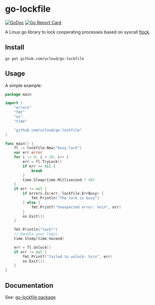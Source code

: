 # go-lockfile

[![GoDoc](https://godoc.org/github.com/ucloud/go-lockfile?status.svg)](https://godoc.org/github.com/ucloud/go-lockfile) [![Go Report Card](https://goreportcard.com/badge/github.com/ucloud/go-lockfile)](https://goreportcard.com/report/github.com/ucloud/go-lockfile)

A Linux go library to lock cooperating processes based on syscall [flock](https://man7.org/linux/man-pages/man2/flock.2.html).

## Install

```shell
go get github.com/ucloud/go-lockfile
```

## Usage

A simple example:

```go
package main

import (
	"errors"
	"fmt"
	"os"
	"time"

	"github.com/ucloud/go-lockfile"
)

func main() {
	fl := lockfile.New("busy.lock")
	var err error
	for i := 0; i < 20; i++ {
		err = fl.TryLock()
		if err == nil {
			break
		}
		time.Sleep(time.Millisecond * 50)
	}
	if err != nil {
		if errors.Is(err, lockfile.ErrBusy) {
			fmt.Println("The lock is busy")
		} else {
			fmt.Printf("Unexpected error: %v\n", err)
		}
		os.Exit(1)
	}

	fmt.Println("lock!")
	// Handle your logic
	time.Sleep(time.Second)

	err = fl.Unlock()
	if err != nil {
		fmt.Printf("failed to unlock: %v\n", err)
		os.Exit(1)
	}
}
```

## Documentation

See: [go-lockfile package](https://pkg.go.dev/github.com/ucloud/go-lockfile)
